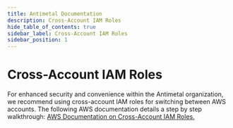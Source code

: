 ```yaml
---
title: Antimetal Documentation
description: Cross-Account IAM Roles
hide_table_of_contents: true
sidebar_label: Cross-Account IAM Roles
sidebar_position: 1
---
```


# Cross-Account IAM Roles

For enhanced security and convenience within the Antimetal organization, we recommend using cross-account IAM roles for switching between AWS accounts. The following AWS documentation details a step by step walkthrough:
[AWS Documentation on Cross-Account IAM Roles.](https://docs.aws.amazon.com/IAM/latest/UserGuide/tutorial_cross-account-with-roles.html)
